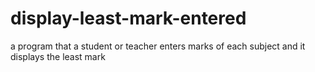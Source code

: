 # display-least-mark-entered
a program that a student or teacher enters marks of each subject and it displays the least mark 
